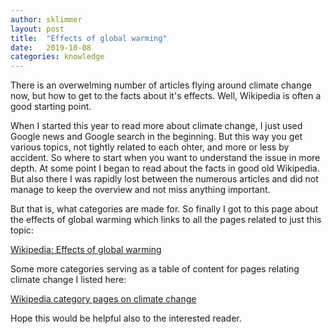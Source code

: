 ```yaml
---
author: sklimmer
layout: post
title:  "Effects of global warming"
date:   2019-10-08
categories: knowledge 
---
```

There is an overwelming number of articles flying around climate change now, but how to get to the facts about it's effects.
Well, Wikipedia is often a good starting point.

When I started this year to read more about climate change, I just used Google news and Google search in the beginning. But this way you
get various topics, not tightly related to each ohter, and more or less by accident. So where to start when you want to understand the issue in more depth.
At some point I began to read about the facts in good old Wikipedia. But also there I was rapidly lost between the numerous articles and did not 
manage to keep the overview and not miss anything important.

But that is, what categories are made for. So finally I got to this page about the effects of global warming
which links to all the pages related to just this topic:

[Wikipedia: Effects of global warming](https://en.wikipedia.org/wiki/Category:Effects_of_global_warming)

Some more categories serving as a table of content for pages relating climate change I
listed here:

[Wikipedia category pages on climate change](/topics/wikipedia-climate-categories.html)

Hope this would be helpful also to the interested reader.

